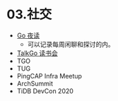 # 03.社交

- [Go 夜读](https://github.com/talk-go/night)
    - 可以记录每周闲聊和探讨的内。
- [TalkGo 读书会](https://talkgo.org/)
- TGO
- TUG
- PingCAP Infra Meetup
- ArchSummit
- TiDB DevCon 2020
